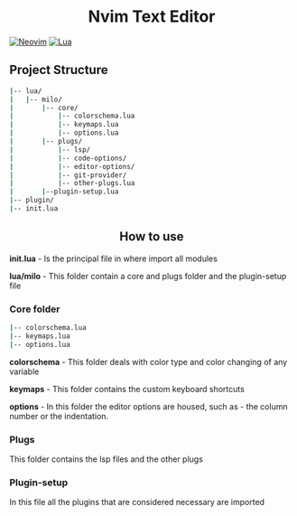 <h1 align="center">Nvim Text Editor</h1>

[![Neovim](https://img.shields.io/badge/Neovim-57A143?style=for-the-badge&logo=Neovim&logoColor=white&labelColor=101010)]()
[![Lua](https://img.shields.io/badge/Lua-2C2D72?style=for-the-badge&logo=Lua&logoColor=white&labelColor=101010)]()



## Project Structure
``` bash
|-- lua/
|   |-- milo/ 
|       |-- core/
|           |-- colorschema.lua
|           |-- keymaps.lua
|           |-- options.lua
|       |-- plugs/
|           |-- lsp/
|           |-- code-options/
|           |-- editor-options/
|           |-- git-provider/
|           |-- other-plugs.lua
|       |--plugin-setup.lua 
|-- plugin/
|-- init.lua

```

<h2 align='center'> How to use </h2>

**init.lua** - Is the principal file in where import all modules

**lua/milo** - This folder contain a core and plugs folder and the plugin-setup file

<h3>Core folder</h3>

```bash
|-- colorschema.lua
|-- keymaps.lua
|-- options.lua
```

**colorschema** - This folder deals with color type and color changing of any variable

**keymaps** - This folder contains the custom keyboard shortcuts

**options** - In this folder the editor options are housed, such as - the column number or the indentation. 

<h3>Plugs</h3>
This folder contains the lsp files and the other plugs

<h3>Plugin-setup</h3>
In this file all the plugins that are considered necessary are imported


